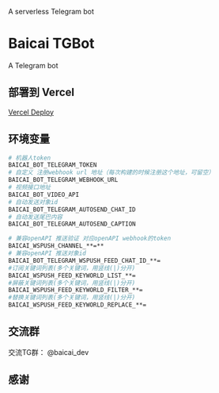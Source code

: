 A serverless Telegram bot

# Baicai TGBot

A Telegram bot

## 部署到 Vercel

[Vercel Deploy](https://vercel.com/import/project?template=https://github.com/clin003/telebot_app_serverless)

##  环境变量

```bash
# 机器人token
BAICAI_BOT_TELEGRAM_TOKEN
# 自定义 注册webhook url 地址（每次构建的时候注册这个地址，可留空）
BAICAI_BOT_TELEGRAM_WEBHOOK_URL
# 视频接口地址
BAICAI_BOT_VIDEO_API
# 自动发送对象id
BAICAI_BOT_TELEGRAM_AUTOSEND_CHAT_ID
# 自动发送尾巴内容
BAICAI_BOT_TELEGRAM_AUTOSEND_CAPTION

# 兼容openAPI 推送验证 对应openAPI webhook的token
BAICAI_WSPUSH_CHANNEL_**=**
# 兼容openAPI 推送对象id
BAICAI_BOT_TELEGRAM_WSPUSH_FEED_CHAT_ID_**=
#订阅关键词列表(多个关键词，用竖线(|)分开)
BAICAI_WSPUSH_FEED_KEYWORLD_LIST_**=
#屏蔽关键词列表(多个关键词，用竖线(|)分开)
BAICAI_WSPUSH_FEED_KEYWORLD_FILTER_**=
#替换关键词列表(多个关键词，用竖线(|)分开)
BAICAI_WSPUSH_FEED_KEYWORLD_REPLACE_**=

```


##  交流群

交流TG群： @baicai_dev

##  感谢

